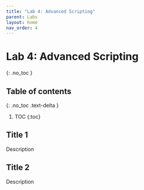 ```yaml
---
title: "Lab 4: Advanced Scripting"
parent: Labs
layout: home
nav_order: 4
---
```


# Lab 4: Advanced Scripting
{: .no_toc }

## Table of contents
{: .no_toc .text-delta }

1. TOC
{:toc}

## Title 1
Description

## Title 2
Description